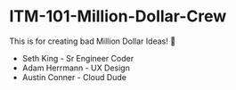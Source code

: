 # ITM-101-Million-Dollar-Crew
This is for creating bad Million Dollar Ideas! 💸


- Seth King - Sr Engineer Coder
- Adam Herrmann - UX Design
- Austin Conner - Cloud Dude



